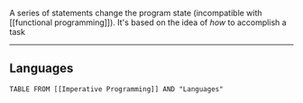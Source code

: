 A series of statements change the program state (incompatible with [[functional programming]]).
It's based on the idea of _how_ to accomplish a task

---

## Languages

```dataview
TABLE FROM [[Imperative Programming]] AND "Languages"
```